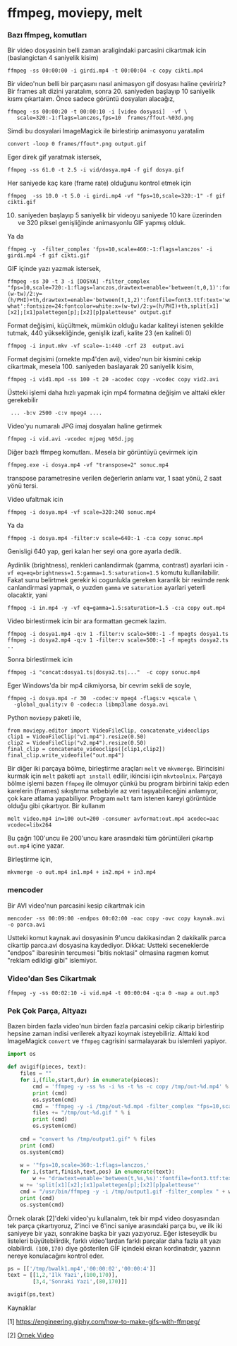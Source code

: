 # ffmpeg, moviepy, melt

### Bazı ffmpeg, komutları

Bir video dosyasinin belli zaman araligindaki parcasini cikartmak icin
(baslangictan 4 saniyelik kisim)

```
ffmpeg -ss 00:00:00 -i girdi.mp4 -t 00:00:04 -c copy cikti.mp4
```

Bir video'nun belli bir parçasını nasıl animasyon gif dosyası haline
çeviririz? Bir frames alt dizini yaratalım, sonra 20. saniyeden
başlayıp 10 saniyelik kısmı çıkartalım. Önce sadece görüntü dosyaları
alacağız,

```
ffmpeg -ss 00:00:20 -t 00:00:10 -i [video dosyasi]  -vf \
   scale=320:-1:flags=lanczos,fps=10  frames/ffout-%03d.png
```

Simdi bu dosyalari ImageMagick ile birlestirip animasyonu yaratalim

```
convert -loop 0 frames/ffout*.png output.gif
```

Eger direk gif yaratmak istersek,

```
ffmpeg -ss 61.0 -t 2.5 -i vid/dosya.mp4 -f gif dosya.gif
```

Her saniyede kaç kare (frame rate) olduğunu kontrol etmek için

```
ffmpeg  -ss 10.0 -t 5.0 -i girdi.mp4 -vf "fps=10,scale=320:-1" -f gif cikti.gif
```

10. saniyeden başlayıp 5 saniyelik bir videoyu saniyede 10 kare
üzerinden ve 320 piksel genişliğinde animasyonlu GIF yapmış olduk.

Ya da

```
ffmpeg -y  -filter_complex 'fps=10,scale=460:-1:flags=lanczos' -i girdi.mp4 -f gif cikti.gif
```

GIF içinde yazı yazmak istersek,

```
ffmpeg -ss 30 -t 3 -i [DOSYA] -filter_complex "fps=10,scale=720:-1:flags=lanczos,drawtext=enable='between(t,0,1)':fontfile=font3.ttf:text='word':fontsize=24:fontcolor=white:x=(w-tw)/2:y=(h/PHI)+th,drawtext=enable='between(t,1,2)':fontfile=font3.ttf:text='word what':fontsize=24:fontcolor=white:x=(w-tw)/2:y=(h/PHI)+th,split[x1][x2];[x1]palettegen[p];[x2][p]paletteuse" output.gif
```

Format değişimi, küçültmek, mümkün olduğu kadar kaliteyi istenen
şekilde tutmak, 440 yüksekliğinde, genişlik izafi, kalite 23 (en
kaliteli 0)

```
ffmpeg -i input.mkv -vf scale=-1:440 -crf 23  output.avi
```

Format degisimi (ornekte mp4'den avi), video'nun bir kismini cekip
cikartmak, mesela 100. saniyeden baslayarak 20 saniyelik kisim,

```
ffmpeg -i vid1.mp4 -ss 100 -t 20 -acodec copy -vcodec copy vid2.avi
```

Üstteki işlemi daha hızlı yapmak için mp4 formatına değişim ve alttaki ekler gerekebilir

```
 ... -b:v 2500 -c:v mpeg4 ....
```

Video'yu numaralı JPG imaj dosyaları haline getirmek

```
ffmpeg -i vid.avi -vcodec mjpeg %05d.jpg
```

Diğer bazlı ffmpeg komutları.. Mesela bir görüntüyü  çevirmek için

```
ffmpeg.exe -i dosya.mp4 -vf "transpose=2" sonuc.mp4
```

transpose parametresine verilen değerlerin anlamı var, 1 saat yönü, 2 saat yönü tersi.

Video ufaltmak icin

```
ffmpeg -i dosya.mp4 -vf scale=320:240 sonuc.mp4
```

Ya da

```
ffmpeg -i dosya.mp4 -filter:v scale=640:-1 -c:a copy sonuc.mp4
```

Genisligi 640 yap, geri kalan her seyi ona gore ayarla dedik.

Aydinlik (brightness), renkleri canlandirmak (gamma, contrast) ayarlari icin
`-vf eq=eq=brightness=1.5:gamma=1.5:saturation=1.5` komutu kullanilabilir.
Fakat sunu belirtmek gerekir ki cogunlukla gereken karanlik bir resimde
renk canlandirmasi yapmak, o yuzden `gamma` ve `saturation` ayarlari yeterli
olacaktir, yani

```
ffmpeg -i in.mp4 -y -vf eq=gamma=1.5:saturation=1.5 -c:a copy out.mp4
```


Video birlestirmek icin bir ara formattan gecmek lazim.

```
ffmpeg -i dosya1.mp4 -q:v 1 -filter:v scale=500:-1 -f mpegts dosya1.ts
ffmpeg -i dosya2.mp4 -q:v 1 -filter:v scale=500:-1 -f mpegts dosya2.ts
..
```

Sonra birlestirmek icin

```
ffmpeg -i "concat:dosya1.ts|dosya2.ts|..."  -c copy sonuc.mp4
```

Eger Windows'da bir mp4 cikmiyorsa, bir cevrim sekli de soyle,

```
ffmpeg -i dosya.mp4 -r 30  -codec:v mpeg4 -flags:v +qscale \
  -global_quality:v 0 -codec:a libmp3lame dosya.avi 
```

Python `moviepy` paketi ile,

```
from moviepy.editor import VideoFileClip, concatenate_videoclips
clip1 = VideoFileClip("v1.mp4").resize(0.50)
clip2 = VideoFileClip("v2.mp4").resize(0.50)
final_clip = concatenate_videoclips([clip1,clip2])
final_clip.write_videofile("out.mp4")
```

Bir diğer iki parçaya bölme, birleştirme araçları `melt` ve
`mkvmerge`.  Birincisini kurmak için `melt` paketi `apt ınstall`
edilir, ikincisi için `mkvtoolnix`. Parçaya bölme işlemi bazen
`ffmpeg` ile olmuyor çünkü bu program birbirini takip eden karelerin
(frames) sıkıştırma sebebiyle az veri taşıyabileceğini anlamıyor, çok
kare atlama yapabiliyor. Program `melt` tam istenen kareyi görüntüde
olduğu gibi çıkartıyor. Bir kullanım

```
melt video.mp4 in=100 out=200 -consumer avformat:out.mp4 acodec=aac vcodec=libx264
```

Bu çağrı 100'uncu ile 200'uncu kare arasındaki tüm görüntüleri çıkartıp `out.mp4`
içine yazar.

Birleştirme için,

```
mkvmerge -o out.mp4 in1.mp4 + in2.mp4 + in3.mp4
```

### mencoder

Bir AVI video'nun parcasini kesip cikartmak icin

```
mencoder -ss 00:09:00 -endpos 00:02:00 -oac copy -ovc copy kaynak.avi
-o parca.avi
```

Ustteki komut kaynak.avi dosyasinin 9'uncu dakikasindan 2 dakikalik
parca cikartip parca.avi dosyasina kaydediyor. Dikkat: Ustteki
seceneklerde "endpos" ibaresinin tercumesi "bitis noktasi" olmasina
ragmen komut "reklam edildigi gibi" islemiyor.

### Video'dan Ses Cikartmak

```
ffmpeg -y -ss 00:02:10 -i vid.mp4 -t 00:00:04 -q:a 0 -map a out.mp3
```

### Pek Çok Parça, Altyazı

Bazen birden fazla video'nun birden fazla parcasini cekip cikarip birlestirip
hepsine zaman indisi verilerek altyazi koymak isteyebiliriz. Alttaki kod
ImageMagick `convert` ve `ffmpeg` cagrisini sarmalayarak bu islemleri yapiyor.

```python
import os

def avigif(pieces, text):
    files = ""
    for i,(file,start,dur) in enumerate(pieces):
        cmd = 'ffmpeg -y -ss %s -i %s -t %s -c copy /tmp/out-%d.mp4' % (start, file, dur, i)
        print (cmd)
        os.system(cmd)       
        cmd = 'ffmpeg -y -i /tmp/out-%d.mp4 -filter_complex "fps=10,scale=360:-1:flags=lanczos,split[x1][x2];[x1]palettegen[p];[x2][p]paletteuse" /tmp/out-%d.gif' % (i,i)
        files += "/tmp/out-%d.gif " % i 
        print (cmd)
        os.system(cmd)
    
    cmd = "convert %s /tmp/output1.gif" % files
    print (cmd)
    os.system(cmd)
        
    w = '"fps=10,scale=360:-1:flags=lanczos,'
    for i,(start,finish,text,pos) in enumerate(text):  
        w += "drawtext=enable='between(t,%s,%s)':fontfile=font3.ttf:text='%s':fontsize=15:fontcolor=white:x=%s:y=%s," % (start,finish,text,pos[0],pos[1])
    w += 'split[x1][x2];[x1]palettegen[p];[x2][p]paletteuse"'
    cmd = "/usr/bin/ffmpeg -y -i /tmp/output1.gif -filter_complex " + w + " /tmp/output2.gif"
    print (cmd)
    os.system(cmd)       
```

Örnek olarak [2]'deki video'yu kullanalım, tek bir mp4 video
dosyasından tek parça çıkartıyoruz, 2'inci ve 6'inci saniye arasındaki
parça bu, ve ilk iki saniyeye bir yazı, sonrakine başka bir yazı
yazıyoruz. Eğer isteseydik bu listeleri büyütebilirdik, farklı
video'lardan farklı parçalar daha fazla alt yazı
olabilirdi. `(100,170)` diye gösterilen GİF içindeki ekran
kordinatıdır, yazının nereye konulacağını kontrol eder.

```python
ps = [['/tmp/bwalk1.mp4','00:00:02','00:00:4']]
text = [[1,2,'Ilk Yazi',(100,170)],
        [3,4,'Sonraki Yazi',(80,170)]]

avigif(ps,text)
```

Kaynaklar

[1] https://engineering.giphy.com/how-to-make-gifs-with-ffmpeg/

[2] [Ornek Video](https://drive.google.com/uc?export=view&id=1nR4E7SYLfKhm8nO0BEfFcw0pwWmMNm19)

